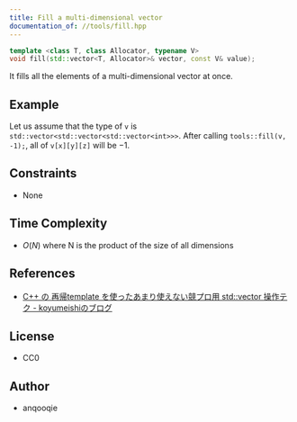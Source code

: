 ```yaml
---
title: Fill a multi-dimensional vector
documentation_of: //tools/fill.hpp
---
```


```cpp
template <class T, class Allocator, typename V>
void fill(std::vector<T, Allocator>& vector, const V& value);
```

It fills all the elements of a multi-dimensional vector at once.

## Example
Let us assume that the type of `v` is `std::vector<std::vector<std::vector<int>>>`.
After calling `tools::fill(v, -1);`, all of `v[x][y][z]` will be $-1$.

## Constraints
- None

## Time Complexity
- $O(N)$ where N is the product of the size of all dimensions

## References
- [C++ の 再帰template を使ったあまり使えない競プロ用 std::vector 操作テク - koyumeishiのブログ](https://koyumeishi.hatenablog.com/entry/2016/02/01/152426)

## License
- CC0

## Author
- anqooqie
